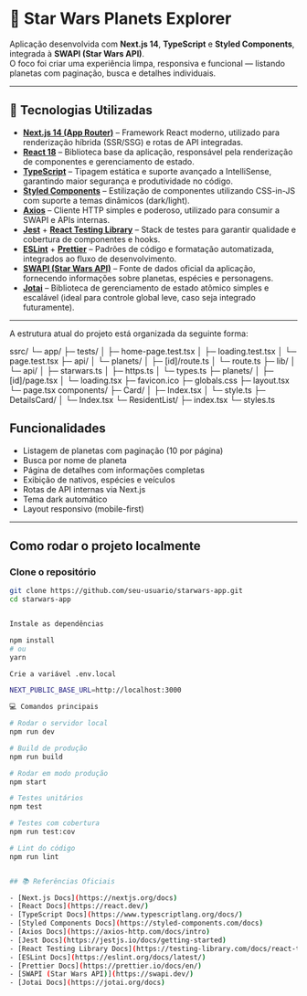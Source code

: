 # 🌌 Star Wars Planets Explorer

Aplicação desenvolvida com **Next.js 14**, **TypeScript** e **Styled Components**, integrada à **SWAPI (Star Wars API)**.  
O foco foi criar uma experiência limpa, responsiva e funcional — listando planetas com paginação, busca e detalhes individuais.

---

## 🚀 Tecnologias Utilizadas

- **[Next.js 14 (App Router)](https://nextjs.org/docs)** – Framework React moderno, utilizado para renderização híbrida (SSR/SSG) e rotas de API integradas.  
- **[React 18](https://react.dev/)** – Biblioteca base da aplicação, responsável pela renderização de componentes e gerenciamento de estado.  
- **[TypeScript](https://www.typescriptlang.org/)** – Tipagem estática e suporte avançado a IntelliSense, garantindo maior segurança e produtividade no código.  
- **[Styled Components](https://styled-components.com/)** – Estilização de componentes utilizando CSS-in-JS com suporte a temas dinâmicos (dark/light).  
- **[Axios](https://axios-http.com/)** – Cliente HTTP simples e poderoso, utilizado para consumir a SWAPI e APIs internas.  
- **[Jest](https://jestjs.io/)** + **[React Testing Library](https://testing-library.com/docs/react-testing-library/intro/)** – Stack de testes para garantir qualidade e cobertura de componentes e hooks.  
- **[ESLint](https://eslint.org/)** + **[Prettier](https://prettier.io/)** – Padrões de código e formatação automatizada, integrados ao fluxo de desenvolvimento.  
- **[SWAPI (Star Wars API)](https://swapi.dev/)** – Fonte de dados oficial da aplicação, fornecendo informações sobre planetas, espécies e personagens.  
- **[Jotai](https://jotai.org/)** – Biblioteca de gerenciamento de estado atômico simples e escalável (ideal para controle global leve, caso seja integrado futuramente).


---

A estrutura atual do projeto está organizada da seguinte forma:

ssrc/
└─ app/
├─ tests/
│ ├─ home-page.test.tsx
│ ├─ loading.test.tsx
│ └─ page.test.tsx
├─ api/
│ └─ planets/
│ ├─ [id]/route.ts
│ └─ route.ts
├─ lib/
│ └─ api/
│ ├─ starwars.ts
│ ├─ https.ts
│ └─ types.ts
├─ planets/
│ ├─ [id]/page.tsx
│ └─ loading.tsx
├─ favicon.ico
├─ globals.css
├─ layout.tsx
└─ page.tsx
components/
├─ Card/
│ ├─ Index.tsx
│ └─ style.ts
├─ DetailsCard/
│ └─ Index.tsx
└─ ResidentList/
├─ index.tsx
└─ styles.ts

##  Funcionalidades

- Listagem de planetas com paginação (10 por página)
- Busca por nome de planeta
- Página de detalhes com informações completas
- Exibição de nativos, espécies e veículos
- Rotas de API internas via Next.js
- Tema dark automático
- Layout responsivo (mobile-first)

---

##  Como rodar o projeto localmente

###  Clone o repositório

```bash
git clone https://github.com/seu-usuario/starwars-app.git
cd starwars-app


Instale as dependências

npm install
# ou
yarn

Crie a variável .env.local

NEXT_PUBLIC_BASE_URL=http://localhost:3000

💻 Comandos principais

# Rodar o servidor local
npm run dev

# Build de produção
npm run build

# Rodar em modo produção
npm start

# Testes unitários
npm test

# Testes com cobertura
npm run test:cov

# Lint do código
npm run lint


## 📚 Referências Oficiais

- [Next.js Docs](https://nextjs.org/docs)
- [React Docs](https://react.dev/)
- [TypeScript Docs](https://www.typescriptlang.org/docs/)
- [Styled Components Docs](https://styled-components.com/docs)
- [Axios Docs](https://axios-http.com/docs/intro)
- [Jest Docs](https://jestjs.io/docs/getting-started)
- [React Testing Library Docs](https://testing-library.com/docs/react-testing-library/intro/)
- [ESLint Docs](https://eslint.org/docs/latest/)
- [Prettier Docs](https://prettier.io/docs/en/)
- [SWAPI (Star Wars API)](https://swapi.dev/)
- [Jotai Docs](https://jotai.org/docs)
